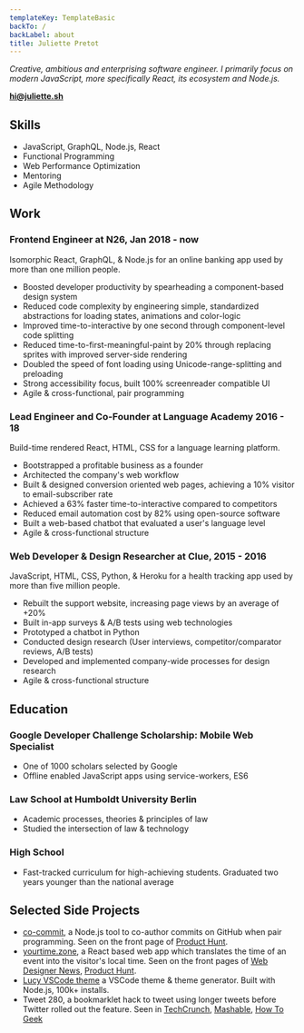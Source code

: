 ```yaml
---
templateKey: TemplateBasic
backTo: /
backLabel: about
title: Juliette Pretot
---
```


_Creative, ambitious and enterprising software engineer. I primarily focus on modern JavaScript, more specifically React, its ecosystem and Node.js._

**hi@juliette.sh**

## Skills

- JavaScript, GraphQL, Node.js, React
- Functional Programming
- Web Performance Optimization
- Mentoring
- Agile Methodology

## Work

### Frontend Engineer at N26, Jan 2018 - now

Isomorphic React, GraphQL, & Node.js for an online banking app used by more than one million people.

- Boosted developer productivity by spearheading a component-based design system
- Reduced code complexity by engineering simple, standardized abstractions for loading states, animations and color-logic
- Improved time-to-interactive by one second through component-level code splitting
- Reduced time-to-first-meaningful-paint by 20% through replacing sprites with improved server-side rendering
- Doubled the speed of font loading using Unicode-range-splitting and preloading
- Strong accessibility focus, built 100% screenreader compatible UI
- Agile & cross-functional, pair programming

### Lead Engineer and Co-Founder at Language Academy 2016 - 18

Build-time rendered React, HTML, CSS for a language learning platform.

- Bootstrapped a profitable business as a founder
- Architected the company's web workflow
- Built & designed conversion oriented web pages, achieving a 10% visitor to email-subscriber rate
- Achieved a 63% faster time-to-interactive compared to competitors
- Reduced email automation cost by 82% using open-source software
- Built a web-based chatbot that evaluated a user's language level
- Agile & cross-functional structure

### Web Developer & Design Researcher at Clue, 2015 - 2016

JavaScript, HTML, CSS, Python, & Heroku for a health tracking app used by more than five million people.

- Rebuilt the support website, increasing page views by an average of +20%
- Built in-app surveys & A/B tests using web technologies
- Prototyped a chatbot in Python
- Conducted design research (User interviews, competitor/comparator reviews, A/B tests)
- Developed and implemented company-wide processes for design research
- Agile & cross-functional structure

## Education

### Google Developer Challenge Scholarship: Mobile Web Specialist

- One of 1000 scholars selected by Google
- Offline enabled JavaScript apps using service-workers, ES6

### Law School at Humboldt University Berlin

- Academic processes, theories & principles of law
- Studied the intersection of law & technology

### High School

- Fast-tracked curriculum for high-achieving students. Graduated two years younger than the national average

## Selected Side Projects

- [co-commit](https://github.com/juliettepretot/npx-co-commit), a Node.js tool to co-author commits on GitHub when pair programming. Seen on the front page of [Product Hunt](https://www.producthunt.com/posts/co-commit).
- [yourtime.zone](https://yourtime.zone/), a React based web app which translates the time of an event into the visitor's local time. Seen on the front pages of [Web Designer News](http://www.webdesignernews.com/?s=yourtime.zone), [Product Hunt](https://www.producthunt.com/posts/yourtime-zone).
- [Lucy VSCode theme](https://github.com/juliettepretot/lucy-vscode-theme) a VSCode theme & theme generator. Built with Node.js, 100k+ installs.
- Tweet 280, a bookmarklet hack to tweet using longer tweets before Twitter rolled out the feature. Seen in [TechCrunch](https://techcrunch.com/gallery/how-to-enable-280-characters-on-twitter-right-now/slide/1/), [Mashable](http://mashable.com/2017/09/27/how-to-give-yourself-280-character-tweets/#ZpUyt3xR5EqU), [How To Geek](https://www.howtogeek.com/327555/how-to-get-twitters-new-280-character-limit-now/)
